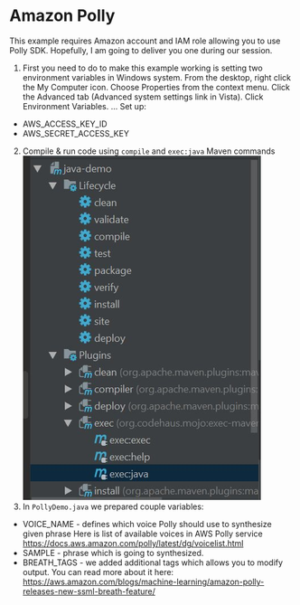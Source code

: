 # Amazon Polly

This example requires Amazon account and IAM role allowing you to use Polly SDK.
Hopefully, I am going to deliver you one during our session.

1. First you need to do to make this example working is setting two environment variables in Windows system.
From the desktop, right click the My Computer icon.
Choose Properties from the context menu.
Click the Advanced tab (Advanced system settings link in Vista).
Click Environment Variables. ...
Set up:

* AWS_ACCESS_KEY_ID
* AWS_SECRET_ACCESS_KEY

2. Compile & run code using `compile` and `exec:java` Maven commands
![running.jpg](running.jpg)
3. In `PollyDemo.java` we prepared couple variables:
* VOICE_NAME - defines which voice Polly should use to synthesize given phrase 
Here is list of available voices in AWS Polly service https://docs.aws.amazon.com/polly/latest/dg/voicelist.html
* SAMPLE - phrase which is going to synthesized.
* BREATH_TAGS - we added additional tags which allows you to modify output. You can read more about it here: https://aws.amazon.com/blogs/machine-learning/amazon-polly-releases-new-ssml-breath-feature/

